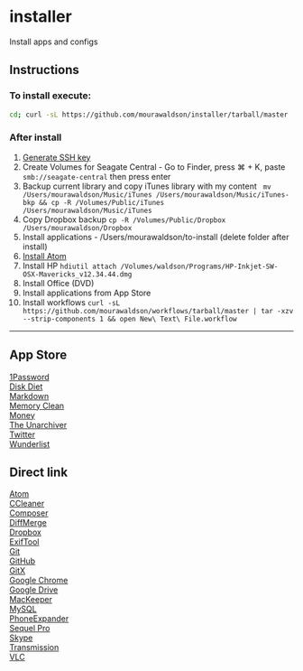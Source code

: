 # installer
Install apps and configs
## Instructions
### To install execute:
```bash
cd; curl -sL https://github.com/mourawaldson/installer/tarball/master | tar -xzv --strip-components 1 --exclude=README.md --exclude=LICENSE && bash installer
```
### After install
1. [Generate SSH key](https://help.github.com/articles/generating-ssh-keys)
2. Create Volumes for Seagate Central - Go to Finder, press ⌘ + K, paste ```smb://seagate-central``` then press enter
3. Backup current library and copy iTunes library with my content ``` mv /Users/mourawaldson/Music/iTunes /Users/mourawaldson/Music/iTunes-bkp && cp -R /Volumes/Public/iTunes /Users/mourawaldson/Music/iTunes```
4. Copy Dropbox backup ``` cp -R /Volumes/Public/Dropbox /Users/mourawaldson/Dropbox ```
5. Install applications - /Users/mourawaldson/to-install (delete folder after install)
6. [Install Atom](https://atom.io/download/mac)
7. Install HP ``` hdiutil attach /Volumes/waldson/Programs/HP-Inkjet-SW-OSX-Mavericks_v12.34.44.dmg ```
8. Install Office (DVD)
9. Install applications from App Store
10. Install workflows ``` curl -sL https://github.com/mourawaldson/workflows/tarball/master | tar -xzv --strip-components 1 && open New\ Text\ File.workflow ```

---
## App Store
[1Password](https://itunes.apple.com/br/app/1password-password-manager/id443987910?l=en&mt=12)  
[Disk Diet](https://itunes.apple.com/br/app/disk-diet/id445512770?l=en&mt=12)  
[Markdown](https://itunes.apple.com/br/app/markdown/id727484953?l=en&mt=12)  
[Memory Clean](https://itunes.apple.com/br/app/memory-clean/id451444120?l=en&mt=12)  
[Money](https://itunes.apple.com/br/app/money-by-jumsoft/id402410845?l=en&mt=12)  
[The Unarchiver](https://itunes.apple.com/br/app/the-unarchiver/id425424353?l=en&mt=12)  
[Twitter](https://itunes.apple.com/br/app/twitter/id409789998?l=en&mt=12)  
[Wunderlist](https://itunes.apple.com/br/app/wunderlist-to-do-list-tasks/id410628904?l=en&mt=12)  
## Direct link
[Atom](https://atom.io/download/mac)  
[CCleaner](https://www.piriform.com/ccleaner/download?mac)  
[Composer](https://getcomposer.org/download)  
[DiffMerge](https://sourcegear.com/diffmerge/downloads.php)  
[Dropbox](https://www.dropbox.com/download?full=1&plat=mac)  
[ExifTool](http://www.sno.phy.queensu.ca/~phil/exiftool)  
[Git](http://git-scm.com/download/mac)  
[GitHub](https://central.github.com/mac/latest)  
[GitX](http://builds.phere.net/GitX/development/GitX-dev.dmg)  
[Google Chrome](https://dl.google.com/chrome/mac/stable/GGRO/googlechrome.dmg)  
[Google Drive](https://dl.google.com/drive/installgoogledrive.dmg)  
[MacKeeper](http://download.mackeeper.com/package.php?bundleId=29_2)   
[MySQL](http://dev.mysql.com/downloads/mysql)  
[PhoneExpander](http://phoneexpander.com/download)  
[Sequel Pro](http://www.sequelpro.com/download)  
[Skype](http://www.skype.com/go/getskype-macosx)  
[Transmission](http://www.transmissionbt.com/download)  
[VLC](http://www.videolan.org/vlc/download-macosx.html)  
